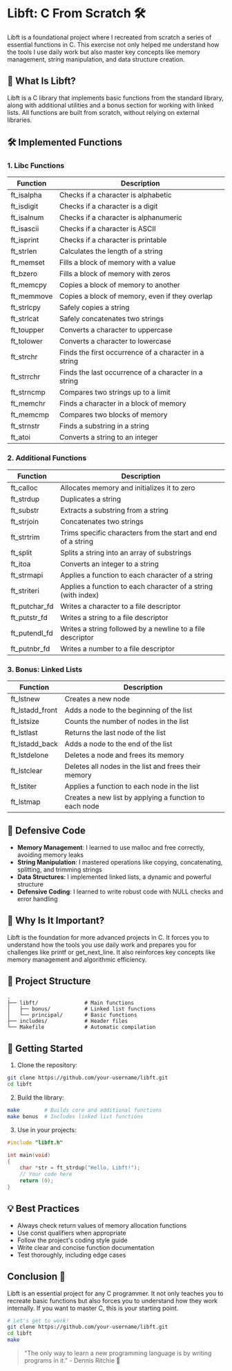 # Libft: C From Scratch 🛠️

Libft is a foundational project where I recreated from scratch a series of essential functions in C. This exercise not only helped me understand how the tools I use daily work but also master key concepts like memory management, string manipulation, and data structure creation.

## 📜 What Is Libft?

Libft is a C library that implements basic functions from the standard library, along with additional utilities and a bonus section for working with linked lists. All functions are built from scratch, without relying on external libraries.

## 🛠️ Implemented Functions

### 1. Libc Functions

| Function | Description |
|----------|-------------|
| ft_isalpha | Checks if a character is alphabetic |
| ft_isdigit | Checks if a character is a digit |
| ft_isalnum | Checks if a character is alphanumeric |
| ft_isascii | Checks if a character is ASCII |
| ft_isprint | Checks if a character is printable |
| ft_strlen | Calculates the length of a string |
| ft_memset | Fills a block of memory with a value |
| ft_bzero | Fills a block of memory with zeros |
| ft_memcpy | Copies a block of memory to another |
| ft_memmove | Copies a block of memory, even if they overlap |
| ft_strlcpy | Safely copies a string |
| ft_strlcat | Safely concatenates two strings |
| ft_toupper | Converts a character to uppercase |
| ft_tolower | Converts a character to lowercase |
| ft_strchr | Finds the first occurrence of a character in a string |
| ft_strrchr | Finds the last occurrence of a character in a string |
| ft_strncmp | Compares two strings up to a limit |
| ft_memchr | Finds a character in a block of memory |
| ft_memcmp | Compares two blocks of memory |
| ft_strnstr | Finds a substring in a string |
| ft_atoi | Converts a string to an integer |

### 2. Additional Functions

| Function | Description |
|----------|-------------|
| ft_calloc | Allocates memory and initializes it to zero |
| ft_strdup | Duplicates a string |
| ft_substr | Extracts a substring from a string |
| ft_strjoin | Concatenates two strings |
| ft_strtrim | Trims specific characters from the start and end of a string |
| ft_split | Splits a string into an array of substrings |
| ft_itoa | Converts an integer to a string |
| ft_strmapi | Applies a function to each character of a string |
| ft_striteri | Applies a function to each character of a string (with index) |
| ft_putchar_fd | Writes a character to a file descriptor |
| ft_putstr_fd | Writes a string to a file descriptor |
| ft_putendl_fd | Writes a string followed by a newline to a file descriptor |
| ft_putnbr_fd | Writes a number to a file descriptor |

### 3. Bonus: Linked Lists

| Function | Description |
|----------|-------------|
| ft_lstnew | Creates a new node |
| ft_lstadd_front | Adds a node to the beginning of the list |
| ft_lstsize | Counts the number of nodes in the list |
| ft_lstlast | Returns the last node of the list |
| ft_lstadd_back | Adds a node to the end of the list |
| ft_lstdelone | Deletes a node and frees its memory |
| ft_lstclear | Deletes all nodes in the list and frees their memory |
| ft_lstiter | Applies a function to each node in the list |
| ft_lstmap | Creates a new list by applying a function to each node |

## 🧠 Defensive Code

- **Memory Management**: I learned to use malloc and free correctly, avoiding memory leaks
- **String Manipulation**: I mastered operations like copying, concatenating, splitting, and trimming strings
- **Data Structures**: I implemented linked lists, a dynamic and powerful structure
- **Defensive Coding**: I learned to write robust code with NULL checks and error handling

## 🚀 Why Is It Important?

Libft is the foundation for more advanced projects in C. It forces you to understand how the tools you use daily work and prepares you for challenges like printf or get_next_line. It also reinforces key concepts like memory management and algorithmic efficiency.

## 📂 Project Structure

```
.
├── libft/               # Main functions
│   ├── bonus/           # Linked list functions
│   └── principal/       # Basic functions
├── includes/            # Header files
└── Makefile             # Automatic compilation
```

## 🚀 Getting Started

1. Clone the repository:
```bash
git clone https://github.com/your-username/libft.git
cd libft
```

2. Build the library:
```bash
make        # Builds core and additional functions
make bonus  # Includes linked list functions
```

3. Use in your projects:
```c
#include "libft.h"

int main(void)
{
    char *str = ft_strdup("Hello, Libft!");
    // Your code here
    return (0);
}
```

## 💡 Best Practices

- Always check return values of memory allocation functions
- Use const qualifiers when appropriate
- Follow the project's coding style guide
- Write clear and concise function documentation
- Test thoroughly, including edge cases


## Conclusion 🎯

Libft is an essential project for any C programmer. It not only teaches you to recreate basic functions but also forces you to understand how they work internally. If you want to master C, this is your starting point.

```bash
# Let's get to work!
git clone https://github.com/your-username/libft.git
cd libft
make
```

> "The only way to learn a new programming language is by writing programs in it." - Dennis Ritchie 💭
